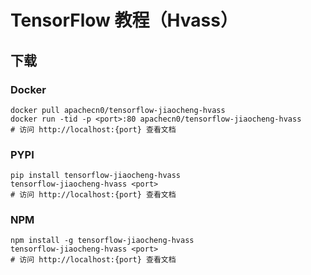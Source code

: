 # TensorFlow 教程（Hvass）

## 下载

### Docker

```
docker pull apachecn0/tensorflow-jiaocheng-hvass
docker run -tid -p <port>:80 apachecn0/tensorflow-jiaocheng-hvass
# 访问 http://localhost:{port} 查看文档
```

### PYPI

```
pip install tensorflow-jiaocheng-hvass
tensorflow-jiaocheng-hvass <port>
# 访问 http://localhost:{port} 查看文档
```

### NPM

```
npm install -g tensorflow-jiaocheng-hvass
tensorflow-jiaocheng-hvass <port>
# 访问 http://localhost:{port} 查看文档
```
